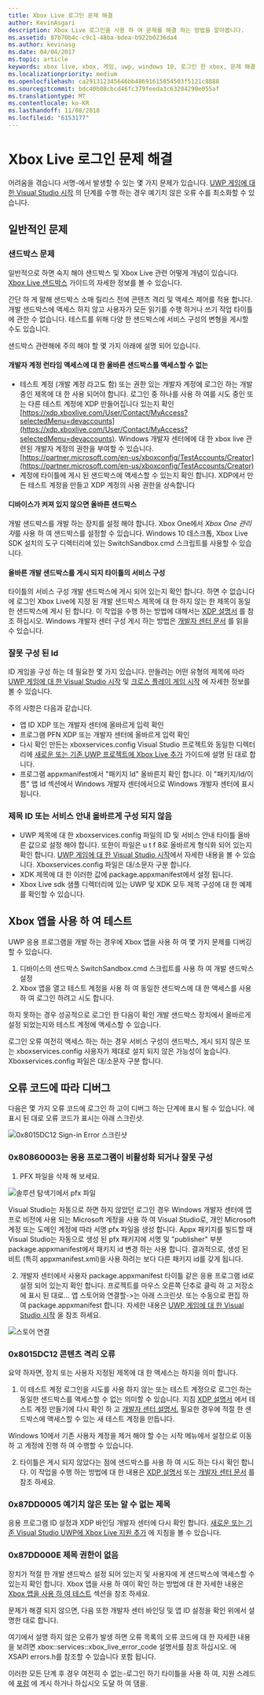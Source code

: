 ```yaml
---
title: Xbox Live 로그인 문제 해결
author: KevinAsgari
description: Xbox Live 로그인을 사용 하 여 문제를 해결 하는 방법을 알아봅니다.
ms.assetid: 87b70b4c-c9c1-48ba-bdea-b922b0236da4
ms.author: kevinasg
ms.date: 04/04/2017
ms.topic: article
keywords: xbox live, xbox, 게임, uwp, windows 10, 로그인 한 xbox, 문제 해결
ms.localizationpriority: medium
ms.openlocfilehash: ca291312345646bb48691615854503f5121c8888
ms.sourcegitcommit: bdc40b08cbcd46fc379feeda3c63204290e055af
ms.translationtype: MT
ms.contentlocale: ko-KR
ms.lasthandoff: 11/08/2018
ms.locfileid: "6153177"
---
```

# <a name="troubleshooting-xbox-live-sign-in"></a>Xbox Live 로그인 문제 해결

어려움을 겪습니다 서명-에서 발생할 수 있는 몇 가지 문제가 있습니다.  [UWP 게임에 대 한 Visual Studio 시작](../../get-started-with-partner/get-started-with-visual-studio-and-uwp.md) 의 단계를 수행 하는 경우 예기치 않은 오류 수를 최소화할 수 있습니다.

## <a name="common-issues"></a>일반적인 문제

### <a name="sandbox-problems"></a>샌드박스 문제

일반적으로 하면 숙지 해야 샌드박스 및 Xbox Live 관련 어떻게 개념이 있습니다.  [Xbox Live 샌드박스](../../xbox-live-sandboxes.md) 가이드의 자세한 정보를 볼 수 있습니다.

간단 하 게 말해 샌드박스 소매 릴리스 전에 콘텐츠 격리 및 액세스 제어를 적용 합니다.  개발 샌드박스에 액세스 하지 않고 사용자가 모든 읽기를 수행 하거나 쓰기 작업 타이틀에 관한 수 없습니다.  테스트를 위해 다양 한 샌드박스에 서비스 구성의 변형을 게시할 수도 있습니다.

샌드박스 관련해에 주의 해야 할 몇 가지 아래에 설명 되어 있습니다.

#### <a name="developer-account-doesnt-have-access-to-the-right-sandbox-for-run-time-access"></a>개발자 계정 런타임 액세스에 대 한 올바른 샌드박스를 액세스할 수 없는

* 테스트 계정 (개발 계정 라고도 함) 또는 권한 있는 개발자 계정에 로그인 하는 개발 중인 제목에 대 한 사용 되어야 합니다.  로그인 중 하나를 사용 하 여를 시도 중인 또는 다른 테스트 계정에 XDP 만들어집니다 있는지 확인 [https://xdp.xboxlive.com/User/Contact/MyAccess?selectedMenu=devaccounts](https://xdp.xboxlive.com/User/Contact/MyAccess?selectedMenu=devaccounts). Windows 개발자 센터에에 대 한 xbox live 관련된 개발자 계정의 권한을 부여할 수 있습니다.[https://partner.microsoft.com/en-us/xboxconfig/TestAccounts/Creator](https://partner.microsoft.com/en-us/xboxconfig/TestAccounts/Creator)
* 계정에 타이틀에 게시 된 샌드박스에 액세스할 수 있는지 확인 합니다.  XDP에서 만든 테스트 계정을 만들고 XDP 계정의 사용 권한을 상속합니다

#### <a name="your-device-is-not-on-the-correct-sandbox"></a>디바이스가 켜져 있지 않으면 올바른 샌드박스

개발 샌드박스를 개발 하는 장치를 설정 해야 합니다.  Xbox One에서 *Xbox One 관리자*를 사용 하 여 샌드박스를 설정할 수 있습니다.  Windows 10 데스크톱, Xbox Live SDK 설치의 도구 디렉터리에 있는 SwitchSandbox.cmd 스크립트를 사용할 수 있습니다.

#### <a name="your-titles-service-configuration-is-not-published-to-the-correct-development-sandbox"></a>올바른 개발 샌드박스를 게시 되지 타이틀의 서비스 구성

타이틀의 서비스 구성 개발 샌드박스에 게시 되어 있는지 확인 합니다.  하면 수 없습니다에 로그인 Xbox Live에 지정 된 개발 샌드박스 제목에 대 한 하지 않는 한 제목이 동일한 샌드박스에 게시 된 합니다.  이 작업을 수행 하는 방법에 대해서는 [XDP 설명서](https://developer.xboxlive.com/en-us/xdphelp/development/xdpdocs/Pages/setting_up_service_configuration_03_31_16.aspx#PublishServiceConfig) 를 참조 하십시오. Windows 개발자 센터 구성 게시 하는 방법은 [개발자 센터 문서](../../get-started-with-creators/xbox-live-service-configuration-creators.md#publish-your-xbox-live-service-configuration) 를 읽을 수 있습니다.

### <a name="ids-configured-incorrectly"></a>잘못 구성 된 Id

ID 게임을 구성 하는 데 필요한 몇 가지 있습니다.  만들려는 어떤 유형의 제목에 따라 [UWP 게임에 대 한 Visual Studio 시작](../../get-started-with-partner/get-started-with-visual-studio-and-uwp.md) 및 [크로스 플레이 게임 시작](../../get-started-with-partner/get-started-with-cross-play-games.md) 에 자세한 정보를 볼 수 있습니다.

주의 사항은 다음과 같습니다.

* 앱 ID XDP 또는 개발자 센터에 올바르게 입력 확인
* 프로그램 PFN XDP 또는 개발자 센터에 올바르게 입력 확인
* 다시 확인 만든는 xboxservices.config Visual Studio 프로젝트와 동일한 디렉터리에 [새로운 또는 기존 UWP 프로젝트에 Xbox Live 추가](../../get-started-with-partner/get-started-with-visual-studio-and-uwp.md) 가이드에 설명 된 대로 합니다.
* 프로그램 appxmanifest에서 "패키지 Id" 올바른지 확인 합니다.  이 "패키지/Id/이름" 앱 Id 섹션에서 Windows 개발자 센터에서으로 Windows 개발자 센터에 표시 됩니다.

### <a name="title-id-or-scid-not-configured-correctly"></a>제목 ID 또는 서비스 안내 올바르게 구성 되지 않음

* UWP 제목에 대 한 xboxservices.config 파일의 ID 및 서비스 안내 타이틀 올바른 값으로 설정 해야 합니다.  또한이 파일은 u t f 8로 올바르게 형식화 되어 있는지 확인 합니다.  [UWP 게임에 대 한 Visual Studio 시작](../../get-started-with-partner/get-started-with-visual-studio-and-uwp.md)에서 자세한 내용을 볼 수 있습니다. Xboxservices.config 파일은 대/소문자 구분 합니다.
* XDK 제목에 대 한 이러한 값에 package.appxmanifest에서 설정 됩니다.
* Xbox Live sdk 샘플 디렉터리에 있는 UWP 및 XDK 모두 제목 구성에 대 한 예제를 확인할 수 있습니다.

## <a name="test-using-the-xbox-app"></a>Xbox 앱을 사용 하 여 테스트

UWP 응용 프로그램을 개발 하는 경우에 Xbox 앱을 사용 하 여 몇 가지 문제를 디버깅할 수 있습니다.

1. 디바이스의 샌드박스 SwitchSandbox.cmd 스크립트를 사용 하 여 개발 샌드박스 설정
2. Xbox 앱을 열고 테스트 계정을 사용 하 여 동일한 샌드박스에 대 한 액세스를 사용 하 여 로그인 하려고 시도 합니다.

하지 못하는 경우 성공적으로 로그인 한 다음이 확인 개발 샌드박스 장치에서 올바르게 설정 되었는지와 테스트 계정에 액세스할 수 있습니다.

로그인 오류 여전히 액세스 하는 하는 경우 서비스 구성이 샌드박스, 게시 되지 않은 또는 xboxservices.config 사용자가 제대로 설치 되지 않은 가능성이 높습니다. Xboxservices.config 파일은 대/소문자 구분 합니다.

## <a name="debug-based-on-error-code"></a>오류 코드에 따라 디버그

다음은 몇 가지 오류 코드에 로그인 하 고이 디버그 하는 단계에 표시 될 수 있습니다.  에 표시 된 대로 오류 코드가 표시는 아래 스크린샷.

![0x8015DC12 Sign-in Error 스크린샷](../../images/troubleshooting/sign_in_error.png)

### <a name="0x80860003-the-application-is-either-disabled-or-incorrectly-configured"></a>0x80860003는 응용 프로그램이 비활성화 되거나 잘못 구성

1. PFX 파일을 삭제 해 보세요.

![솔루션 탐색기에서 pfx 파일](../../images/troubleshooting/pfx_file.png)

Visual Studio는 자동으로 하면 하지 않았던 로그인 경우 Windows 개발자 센터에 앱 프로 비전에 사용 되는 Microsoft 계정을 사용 하 여 Visual Studio로, 개인 Microsoft 계정 또는 도메인 계정에 따라 서명 pfx 파일을 생성 합니다. Appx 패키지를 빌드할 때 Visual Studio는 자동으로 생성 된 pfx 패키지에 서명 및 "publisher" 부분 package.appxmanifest에서 패키지 id 변경 하는 사용 합니다. 결과적으로, 생성 된 비트 (특히 appxmanifest.xml)을 사용 하려는 보다 다른 패키지 id를 갖게 됩니다. 

2. 개발자 센터에서 사용자 package.appxmanifest 타이틀 같은 응용 프로그램 id로 설정 되어 있는지 확인 합니다. 프로젝트를 마우스 오른쪽 단추로 클릭 하 고 저장소에 표시 된 대로... 앱 스토어와 연결할->는 아래 스크린샷. 또는 수동으로 편집 하 여 package.appxmanifest 합니다. 자세한 내용은 [UWP 게임에 대 한 Visual Studio 시작](../../get-started-with-partner/get-started-with-visual-studio-and-uwp.md) 을 참조 하세요.

![스토어 연결](../../images/troubleshooting/appxmanifest_binding.png)

### <a name="0x8015dc12-content-isolation-error"></a>0x8015DC12 콘텐츠 격리 오류

요약 하자면, 장치 또는 사용자 지정된 제목에 대 한 액세스는 하지을 의미 합니다.

1. 이 테스트 계정 로그인을 시도를 사용 하지 않는 또는 테스트 계정으로 로그인 하는 동일한 샌드박스를 액세스할 수 없는 의미할 수 있습니다. 지침 [XDP 설명서](https://developer.xboxlive.com/en-us/xdphelp/development/xdpdocs/Pages/creating_development_accounts_03_31_16.aspx) 에서 테스트 계정 만들기에 다시 확인 하 고 [개발자 센터 설명서.](../../xbox-live-test-accounts.md) 필요한 경우에 적절 한 샌드박스에 액세스할 수 있는 새 테스트 계정을 만듭니다.

Windows 10에서 기존 사용자 계정을 제거 해야 할 수는 시작 메뉴에서 설정으로 이동 하 고 계정에 진행 하 여 수행할 수 있습니다.

2. 타이틀은 게시 되지 않았다는 점에 샌드박스를 사용 하 여 시도 하는 다시 확인 합니다. 이 작업을 수행 하는 방법에 대 한 내용은 [XDP 설명서](https://developer.xboxlive.com/en-us/xdphelp/development/xdpdocs/Pages/setting_up_service_configuration_03_31_16.aspx#PublishServiceConfig) 또는 [개발자 센터 문서](../../xbox-live-service-configuration.md#sandbox-ids) 를 참조 하세요.

### <a name="0x87dd0005-unexpected-or-unknown-title"></a>0x87DD0005 예기치 않은 또는 알 수 없는 제목

응용 프로그램 ID 설정과 XDP 바인딩 개발자 센터에 다시 확인 합니다. [새로운 또는 기존 Visual Studio UWP에 Xbox Live 지원 추가](https://docs.microsoft.com/windows-hardware/drivers/devapps/step-1--create-a-uwp-device-app#span-idassociateyourappwiththewindowsstorespanspan-idassociateyourappwiththewindowsstorespanspan-idassociateyourappwiththewindowsstorespanassociate-your-app-with-the-microsoft-store) 에 지침을 볼 수 있습니다.

### <a name="0x87dd000e-title-not-authorized"></a>0x87DD000E 제목 권한이 없음

장치가 적절 한 개발 샌드박스 설정 되어 있는지 및 사용자에 게 샌드박스에 액세스할 수 있는지 확인 합니다. Xbox 앱을 사용 하 여이 확인 하는 방법에 대 한 자세한 내용은 [Xbox 앱을 사용 하 여 테스트](#test-xbox-app) 섹션을 참조 하세요.

문제가 해결 되지 않으면, 다음 또한 개발자 센터 바인딩 및 앱 ID 설정을 확인 위에서 설명한 대로 합니다.

여기에서 설명 하지 않은 오류가 발생 하면 오류 목록의 오류 코드에 대 한 자세한 내용을 보려면 xbox::services::xbox_live_error_code 설명서를 참조 하십시오. 에 XSAPI errors.h를 참조할 수 있습니다 포함 됩니다.

이러한 모든 단계 후 경우 여전히 수 없는-로그인 하기 타이틀을 사용 하 여, 지원 스레드에 [포럼](http://forums.xboxlive.com) 에 게시 하거나 하십시오 도달 하 여 댐을.
